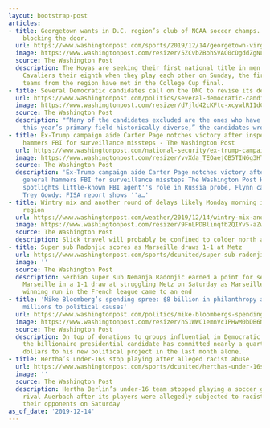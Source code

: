 ```yaml
---
layout: bootstrap-post
articles:
- title: Georgetown wants in D.C. region’s club of NCAA soccer champs. Virginia is
    blocking the door.
  url: https://www.washingtonpost.com/sports/2019/12/14/georgetown-virginia-college-cup-soccer/
  image: https://www.washingtonpost.com/resizer/5ZCvbZBbhSVAC0cDgddZgNLiffw=/1440x0/smart/arc-anglerfish-washpost-prod-washpost.s3.amazonaws.com/public/XJMMMUA6CII6VF32CWTHCDWW3I.jpg
  source: The Washington Post
  description: The Hoyas are seeking their first national title in men's soccer and
    Cavaliers their eighth when they play each other on Sunday, the first time two
    teams from the region have met in the College Cup final.
- title: Several Democratic candidates call on the DNC to revise its debate rules
  url: https://www.washingtonpost.com/politics/several-democratic-candidates-call-on-the-dnc-to-revise-its-debate-rules/2019/12/14/d656c400-1ec2-11ea-b4c1-fd0d91b60d9e_story.html
  image: https://www.washingtonpost.com/resizer/d7jld42cKFtc-xcywlRI1dCD8_A=/1440x0/smart/arc-anglerfish-washpost-prod-washpost.s3.amazonaws.com/public/UUNFAVQ53MI6VNGB7UGZDNQNTY.jpg
  source: The Washington Post
  description: "“Many of the candidates excluded are the ones who have helped make
    this year’s primary field historically diverse,” the candidates wrote."
- title: Ex-Trump campaign aide Carter Page notches victory after inspector general
    hammers FBI for surveillance missteps - The Washington Post
  url: https://www.washingtonpost.com/national-security/ex-trump-campaign-aide-carter-page-notches-victory-after-inspector-general-hammers-fbi-for-surveillance-missteps/2019/12/14/6daac5f2-1dda-11ea-b4c1-fd0d91b60d9e_story.html
  image: https://www.washingtonpost.com/resizer/vvXda_TEOaejCB5TIN6g3HTXQCQ=/1440x0/smart/arc-anglerfish-washpost-prod-washpost.s3.amazonaws.com/public/ARPYXUTCCQI6TPZE3NFZ7NRKUI.jpg
  source: The Washington Post
  description: 'Ex-Trump campaign aide Carter Page notches victory after inspector
    general hammers FBI for surveillance missteps The Washington Post Horowitz report
    spotlights little-known FBI agent''s role in Russia probe, Flynn case Fox News
    Trey Gowdy: FISA report shows ''a…'
- title: Wintry mix and another round of delays likely Monday morning in Washington
    region
  url: https://www.washingtonpost.com/weather/2019/12/14/wintry-mix-another-round-delays-likely-monday-morning-washington-region/
  image: https://www.washingtonpost.com/resizer/9FnLPDBlinqfb2QIYv5-aZwVHEc=/1484x0/arc-anglerfish-washpost-prod-washpost.s3.amazonaws.com/public/DGLXMBMUURHCTKK2NW7KO34XEE.png
  source: The Washington Post
  description: Slick travel will probably be confined to colder north and west suburbs.
- title: Super sub Radonjic scores as Marseille draws 1-1 at Metz
  url: https://www.washingtonpost.com/sports/dcunited/super-sub-radonjic-scores-as-marseille-draws-1-1-at-metz/2019/12/14/148a6f96-1ebf-11ea-977a-15a6710ed6da_story.html
  image: ''
  source: The Washington Post
  description: Serbian super sub Nemanja Radonjic earned a point for second-place
    Marseille in a 1-1 draw at struggling Metz on Saturday as Marseille’s six-game
    winning run in the French league came to an end
- title: 'Mike Bloomberg’s spending spree: $8 billion in philanthropy and tens of
    millions to political causes'
  url: https://www.washingtonpost.com/politics/mike-bloombergs-spending-spree-8-billion-in-philanthropy-and-tens-of-millions-to-political-causes/2019/12/14/8a9e1956-1d13-11ea-87f7-f2e91143c60d_story.html
  image: https://www.washingtonpost.com/resizer/hS1WWC1emnVc1PHwM0bDB6NYDu4=/1440x0/smart/arc-anglerfish-washpost-prod-washpost.s3.amazonaws.com/public/AG2CFMQ6TUI6VNGB7UGZDNQNTY.jpg
  source: The Washington Post
  description: On top of donations to groups influential in Democratic primaries,
    the billionaire presidential candidate has committed nearly a quarter of a billion
    dollars to his new political project in the last month alone.
- title: Hertha’s under-16s stop playing after alleged racist abuse
  url: https://www.washingtonpost.com/sports/dcunited/herthas-under-16s-stop-playing-after-alleged-racist-abuse/2019/12/14/67ab86ea-1ebc-11ea-977a-15a6710ed6da_story.html
  image: ''
  source: The Washington Post
  description: Hertha Berlin’s under-16 team stopped playing a soccer game at regional
    rival Auerbach after its players were allegedly subjected to racist abuse from
    their opponents on Saturday
as_of_date: '2019-12-14'
---
```


